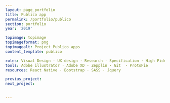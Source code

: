 ```yaml
---
layout: page_portfolio
title: Publico app
permalink: /portfolio/publico
section: portfolio
year: '2019'

topimage: topimage
topimageformat: png
topimagealt: Project Publico apps
content_template: publico

roles: Visual Design · UX design · Research · Specification · High Fidelity Mokups · Project management 
tools: Adobe illustrator · Adobe XD · Zepplin · Git  · ProtoPie
resources: React Native · Bootstrap · SASS · Jquery

previus_project:
next_project:

  
---
```



